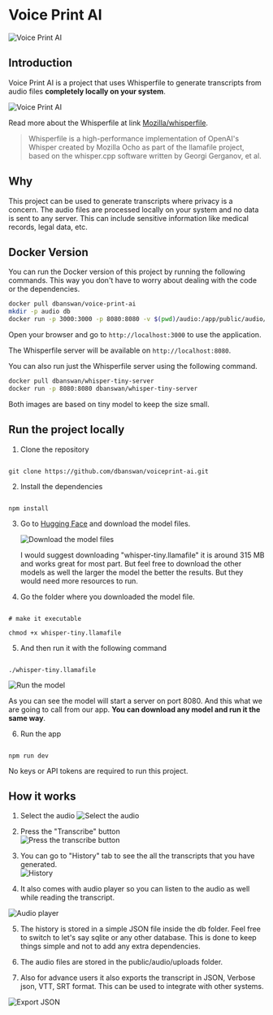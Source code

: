 # Voice Print AI

![Voice Print AI](/public/projectimages/voiceprint.png)

## Introduction

Voice Print AI is a project that uses Whisperfile to generate transcripts from audio files **completely locally on your system**.

![Voice Print AI](/public/projectimages/voiceprint-ai-1.png)

Read more about the Whisperfile at link [Mozilla/whisperfile](https://huggingface.co/Mozilla/whisperfile).

> Whisperfile is a high-performance implementation of OpenAI's Whisper created by Mozilla Ocho as part of the llamafile project, based on the whisper.cpp software written by Georgi Gerganov, et al.

## Why

This project can be used to generate transcripts where privacy is a concern. The audio files are processed locally on your system and no data is sent to any server. This can include sensitive information like medical records, legal data, etc.

## Docker Version

You can run the Docker version of this project by running the following commands. This way you don't have to worry about dealing with the code or the dependencies.

```bash
docker pull dbanswan/voice-print-ai
mkdir -p audio db
docker run -p 3000:3000 -p 8080:8080 -v $(pwd)/audio:/app/public/audio/uploads -v $(pwd)/db:/app/db dbanswan/voice-print-ai
```

Open your browser and go to `http://localhost:3000` to use the application.

The Whisperfile server will be available on `http://localhost:8080`.

You can also run just the Whisperfile server using the following command.

```bash
docker pull dbanswan/whisper-tiny-server
docker run -p 8080:8080 dbanswan/whisper-tiny-server
```

Both images are based on tiny model to keep the size small.

## Run the project locally

1. Clone the repository

```

git clone https://github.com/dbanswan/voiceprint-ai.git

```

2. Install the dependencies

```

npm install

```

3. Go to [Hugging Face](https://huggingface.co/Mozilla/whisperfile/tree/main) and download the model files.

   ![Download the model files](/public/projectimages/hugging-face-whisperfile.png)

   I would suggest downloading "whisper-tiny.llamafile" it is around 315 MB and works great for most part. But feel free to download the other models as well the larger the model the better the results. But they would need more resources to run.

4. Go the folder where you downloaded the model file.

```

# make it executable

chmod +x whisper-tiny.llamafile

```

5. And then run it with the following command

```

./whisper-tiny.llamafile

```

![Run the model](/public/projectimages/run-whisperfile.png)

As you can see the model will start a server on port 8080. And this what we are going to call from our app. **You can download any model and run it the same way**.

6. Run the app

```

npm run dev

```

No keys or API tokens are required to run this project.

## How it works

1. Select the audio
   ![Select the audio](/public/projectimages/voiceprint-select-file.png)
   <br>
2. Press the "Transcribe" button
   <br>
   ![Press the transcribe button](/public/projectimages/voiceprint-transcribe.png)
   <br>
3. You can go to "History" tab to see the all the transcripts that you have generated.
   <br>
   ![History](/public/projectimages/voiceprint-history.png)

4. It also comes with audio player so you can listen to the audio as well while reading the transcript.

![Audio player](/public/projectimages/voiceprint-audio-player.png)

5. The history is stored in a simple JSON file inside the db folder. Feel free to switch to let's say sqlite or any other database. This is done to keep things simple and not to add any extra dependencies.

6. The audio files are stored in the public/audio/uploads folder.

7. Also for advance users it also exports the transcript in JSON, Verbose json, VTT, SRT format. This can be used to integrate with other systems.

![Export JSON](/public/projectimages/voiceprint-exports.png)
